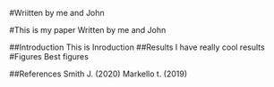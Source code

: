 #Wriitten by me and John

#This is my paper
Written by me and John

##Introduction
This is Inroduction 
##Results
I have really cool results
#Figures
Best figures

##References
Smith J. (2020)
Markello t. (2019)

